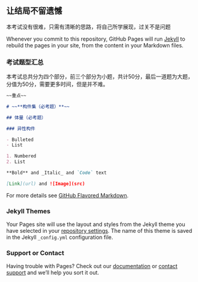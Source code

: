 ## 让结局不留遗憾

本考试没有很难，只需有清晰的思路，将自己所学展现，过关不是问题

Whenever you commit to this repository, GitHub Pages will run [Jekyll](https://jekyllrb.com/) to rebuild the pages in your site, from the content in your Markdown files.

### 考试题型汇总

本考试总共分为四个部分，前三个部分为小题，共计50分，最后一道题为大题，分值为50分，需要更多时间，但是并不难。
```markdown
~~重点~~

# ~~**构件集（必考题）**~~

## 体量（必考题）

### 异性构件

- Bulleted
- List

1. Numbered
2. List

**Bold** and _Italic_ and `Code` text

[Link](url) and ![Image](src)
```

For more details see [GitHub Flavored Markdown](https://guides.github.com/features/mastering-markdown/).

### Jekyll Themes

Your Pages site will use the layout and styles from the Jekyll theme you have selected in your [repository settings](https://github.com/YanQimeng/BIM/settings). The name of this theme is saved in the Jekyll `_config.yml` configuration file.

### Support or Contact

Having trouble with Pages? Check out our [documentation](https://help.github.com/categories/github-pages-basics/) or [contact support](https://github.com/contact) and we’ll help you sort it out.
